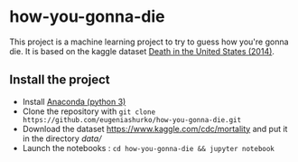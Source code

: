 # how-you-gonna-die
This project is a machine learning project to try to guess how you're gonna die. It is based on the kaggle dataset [Death in the United States (2014)](https://www.kaggle.com/cdc/mortality).

## Install the project
* Install [Anaconda (python 3)](https://www.continuum.io/downloads)
* Clone the repository with `git clone https://github.com/eugeniashurko/how-you-gonna-die.git`
* Download the dataset https://www.kaggle.com/cdc/mortality and put it in the directory *data/*
* Launch the notebooks : `cd how-you-gonna-die && jupyter notebook`
